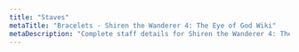 ```yaml
---
title: "Staves"
metaTitle: "Bracelets - Shiren the Wanderer 4: The Eye of God Wiki"
metaDescription: "Complete staff details for Shiren the Wanderer 4: The Eye of God and the Devil's Navel."
---
```

